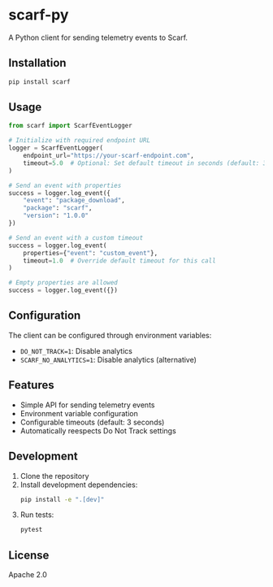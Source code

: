 # scarf-py

A Python client for sending telemetry events to Scarf.

## Installation

```bash
pip install scarf
```

## Usage

```python
from scarf import ScarfEventLogger

# Initialize with required endpoint URL
logger = ScarfEventLogger(
    endpoint_url="https://your-scarf-endpoint.com",
    timeout=5.0  # Optional: Set default timeout in seconds (default: 3.0)
)

# Send an event with properties
success = logger.log_event({
    "event": "package_download",
    "package": "scarf",
    "version": "1.0.0"
})

# Send an event with a custom timeout
success = logger.log_event(
    properties={"event": "custom_event"},
    timeout=1.0  # Override default timeout for this call
)

# Empty properties are allowed
success = logger.log_event({})
```

## Configuration

The client can be configured through environment variables:

- `DO_NOT_TRACK=1`: Disable analytics
- `SCARF_NO_ANALYTICS=1`: Disable analytics (alternative)

## Features

- Simple API for sending telemetry events
- Environment variable configuration
- Configurable timeouts (default: 3 seconds)
- Automatically reespects Do Not Track settings

## Development

1. Clone the repository
2. Install development dependencies:
   ```bash
   pip install -e ".[dev]"
   ```
3. Run tests:
   ```bash
   pytest
   ```

## License

Apache 2.0
